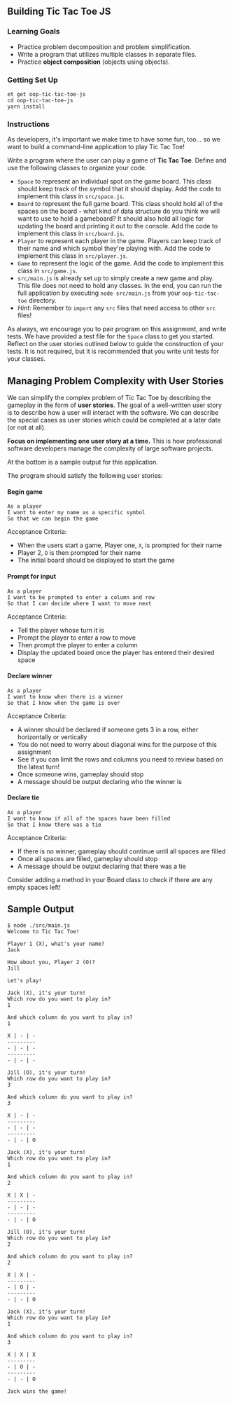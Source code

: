 ## Building Tic Tac Toe JS

### Learning Goals

- Practice problem decomposition and problem simplification.
- Write a program that utilizes multiple classes in separate files.
- Practice **object composition** (objects using objects).

### Getting Set Up

```no-highlight
et get oop-tic-tac-toe-js
cd oop-tic-tac-toe-js
yarn install
```

### Instructions

As developers, it's important we make time to have some fun, too... so we want to build a command-line application to play Tic Tac Toe!

Write a program where the user can play a game of **Tic Tac Toe**. Define and use the following classes to organize your code.

- `Space` to represent an individual spot on the game board. This class should keep track of the symbol that it should display. Add the code to implement this class in `src/space.js`.
- `Board` to represent the full game board. This class should hold all of the spaces on the board - what kind of data structure do you think we will want to use to hold a gameboard? It should also hold all logic for updating the board and printing it out to the console. Add the code to implement this class in `src/board.js`.
- `Player` to represent each player in the game. Players can keep track of their name and which symbol they're playing with. Add the code to implement this class in `src/player.js`.
- `Game` to represent the logic of the game. Add the code to implement this class in `src/game.js`.
- `src/main.js` is already set up to simply create a new game and play. This file does not need to hold any classes. In the end, you can run the full application by executing `node src/main.js` from your `oop-tic-tac-toe` directory.
- _Hint:_ Remember to `import` any `src` files that need access to other `src` files!

As always, we encourage you to pair program on this assignment, and write tests. We have provided a test file for the `Space` class to get you started. Reflect on the user stories outlined below to guide the construction of your tests. It is not required, but it is recommended that you write unit tests for your classes.

## Managing Problem Complexity with User Stories

We can simplify the complex problem of Tic Tac Toe by describing the gameplay in the form of **user stories**. The goal of a well-written user story is to describe how a user will interact with the software. We can describe the special cases as user stories which could be completed at a later date (or not at all).

**Focus on implementing one user story at a time.** This is how professional software developers manage the complexity of large software projects.

At the bottom is a sample output for this application.

The program should satisfy the following user stories:

#### Begin game

```no-highlight
As a player
I want to enter my name as a specific symbol
So that we can begin the game
```

Acceptance Criteria:

- When the users start a game, Player one, `X`, is prompted for their name
- Player 2, `O` is then prompted for their name
- The initial board should be displayed to start the game

#### Prompt for input

```no-highlight
As a player
I want to be prompted to enter a column and row
So that I can decide where I want to move next
```

Acceptance Criteria:

- Tell the player whose turn it is
- Prompt the player to enter a row to move
- Then prompt the player to enter a column
- Display the updated board once the player has entered their desired space

#### Declare winner

```no-highlight
As a player
I want to know when there is a winner
So that I know when the game is over
```

Acceptance Criteria:

- A winner should be declared if someone gets 3 in a row, either horizontally or vertically
- You do not need to worry about diagonal wins for the purpose of this assignment
- See if you can limit the rows and columns you need to review based on the latest turn!
- Once someone wins, gameplay should stop
- A message should be output declaring who the winner is

#### Declare tie

```no-highlight
As a player
I want to know if all of the spaces have been filled
So that I know there was a tie
```

Acceptance Criteria:

- If there is no winner, gameplay should continue until all spaces are filled
- Once all spaces are filled, gameplay should stop
- A message should be output declaring that there was a tie

Consider adding a method in your Board class to check if there are any empty spaces left!

## Sample Output

```no-highlight
$ node ./src/main.js
Welcome to Tic Tac Toe!

Player 1 (X), what's your name?
Jack

How about you, Player 2 (O)?
Jill

Let's play!

Jack (X), it's your turn!
Which row do you want to play in?
1

And which column do you want to play in?
1

X | - | -
---------
- | - | -
---------
- | - | -

Jill (O), it's your turn!
Which row do you want to play in?
3

And which column do you want to play in?
3

X | - | -
---------
- | - | -
---------
- | - | O

Jack (X), it's your turn!
Which row do you want to play in?
1

And which column do you want to play in?
2

X | X | -
---------
- | - | -
---------
- | - | O

Jill (O), it's your turn!
Which row do you want to play in?
2

And which column do you want to play in?
2

X | X | -
---------
- | O | -
---------
- | - | O

Jack (X), it's your turn!
Which row do you want to play in?
1

And which column do you want to play in?
3

X | X | X
---------
- | O | -
---------
- | - | O

Jack wins the game!
```
